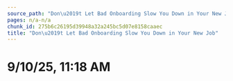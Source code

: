 ```yaml
---
source_path: "Don\u2019t Let Bad Onboarding Slow You Down in Your New Job.md"
pages: n/a-n/a
chunk_id: 275b6c26195d39948a32a245bc5d07e8158caaec
title: "Don\u2019t Let Bad Onboarding Slow You Down in Your New Job"
---
```

# 9/10/25, 11:18 AM
